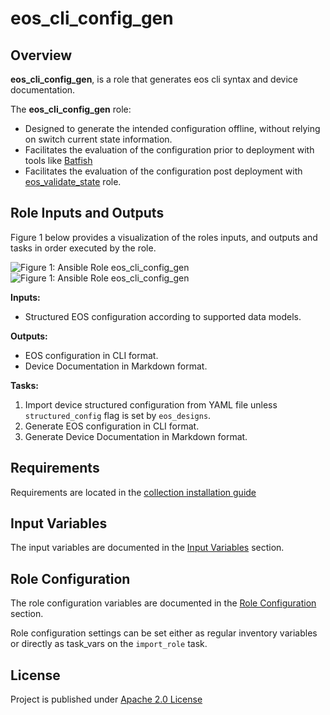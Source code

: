 <!--
  ~ Copyright (c) 2023 Arista Networks, Inc.
  ~ Use of this source code is governed by the Apache License 2.0
  ~ that can be found in the LICENSE file.
  -->

# eos_cli_config_gen

## Overview

**eos_cli_config_gen**, is a role that generates eos cli syntax and device documentation.

The **eos_cli_config_gen** role:

- Designed to generate the intended configuration offline, without relying on switch current state information.
- Facilitates the evaluation of the configuration prior to deployment with tools like [Batfish](https://www.batfish.org/)
- Facilitates the evaluation of the configuration post deployment with [eos_validate_state](../eos_validate_state) role.

## Role Inputs and Outputs

Figure 1 below provides a visualization of the roles inputs, and outputs and tasks in order executed by the role.

![Figure 1: Ansible Role eos_cli_config_gen](../../docs/_media/eos_cli_config_gen_dark.svg#only-dark)
![Figure 1: Ansible Role eos_cli_config_gen](../../docs/_media/eos_cli_config_gen_light.svg#only-light)

**Inputs:**

- Structured EOS configuration according to supported data models.

**Outputs:**

- EOS configuration in CLI format.
- Device Documentation in Markdown format.

**Tasks:**

1. Import device structured configuration from YAML file unless `structured_config` flag is set by `eos_designs`.
2. Generate EOS configuration in CLI format.
3. Generate Device Documentation in Markdown format.

## Requirements

Requirements are located in the [collection installation guide](../../docs/installation/collection-installation.md)

## Input Variables

The input variables are documented in the [Input Variables](docs/input-variables.md) section.

## Role Configuration

The role configuration variables are documented in the [Role Configuration](docs/role-configuration.md) section.

Role configuration settings can be set either as regular inventory variables or directly as task_vars on the `import_role` task.

## License

Project is published under [Apache 2.0 License](../../LICENSE)
